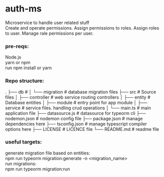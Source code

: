 # auth-ms
Microservice to handle user related stuff</br>
Create and operate permissions. Assign permissions to roles. Assign roles to user. Manage rale permissions per user.</br>

### pre-reqs:
Node.js</br>
yarn or npm</br>
run npm install or yarn

### Repo structure:
.
├── db                      #
│   └── migration           # database migration files
├── src                     # Source files
│   ├── controller          # web service routing controllers
│   ├── entity              # Database entities
│   ├── module              # entry point for app module
│   ├── service             # service files. handling crud operations
│   └── main.ts             # main application file
├── datasource.js           # datasource for typeorm cli
├── nodemon.json            # nodemon config file
├── package.json            # manage dependencies here
├── tsconfig.json           # manage typescript compiler options here
├── LICENSE                 # LICENCE file
└── README.md               # readme file

### useful targets:
generate migration file based on entities:</br>
npm run typeorm migration:generate -n <migration_name></br>
run migrations:</br>
npm run typeorm migration:run



